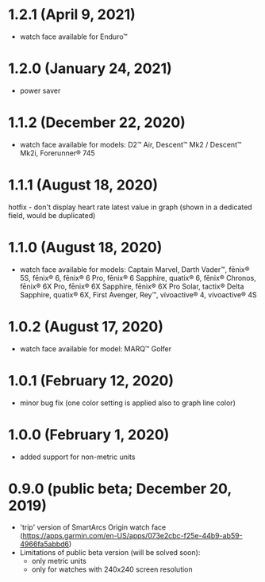 # 1.2.1 (April 9, 2021)
* watch face available for Enduro™

# 1.2.0 (January 24, 2021)
* power saver

# 1.1.2 (December 22, 2020)
* watch face available for models: D2™ Air, Descent™ Mk2 / Descent™ Mk2i, Forerunner® 745

# 1.1.1 (August 18, 2020)
hotfix - don't display heart rate latest value in graph (shown in a dedicated field, would be duplicated)

# 1.1.0 (August 18, 2020)
* watch face available for models: Captain Marvel, Darth Vader™, fēnix® 5S, fēnix® 6, fēnix® 6 Pro, fēnix® 6 Sapphire, quatix® 6, fēnix® Chronos, fēnix® 6X Pro, fēnix® 6X Sapphire, fēnix® 6X Pro Solar, tactix® Delta Sapphire, quatix® 6X, First Avenger, Rey™, vívoactive® 4, vívoactive® 4S

# 1.0.2 (August 17, 2020)
* watch face available for model: MARQ™ Golfer

# 1.0.1 (February 12, 2020)
* minor bug fix (one color setting is applied also to graph line color)

# 1.0.0 (February 1, 2020)
* added support for non-metric units

# 0.9.0 (public beta; December 20, 2019)
* 'trip' version of SmartArcs Origin watch face (https://apps.garmin.com/en-US/apps/073e2cbc-f25e-44b9-ab59-4966fa5abbd6)
* Limitations of public beta version (will be solved soon):
  * only metric units
  * only for watches with 240x240 screen resolution
